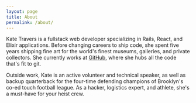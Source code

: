 ```yaml
---
layout: page
title: About
permalink: /about/
---
```


Kate Travers is a fullstack web developer specializing in Rails, React, and Elixir applications. Before changing careers to ship code, she spent five years shipping fine art for the world's finest museums, galleries, and private collectors. She currently works at [GitHub](https://github.com), where she hubs all the code that's fit to git.

Outside work, Kate is an active volunteer and technical speaker, as well as backup quarterback for the four-time defending champions of Brooklyn's co-ed touch football league. As a hacker, logistics expert, and athlete, she's a must-have for your heist crew.
